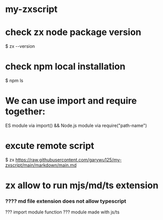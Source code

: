 # my-zxscript
# check zx node package version
$ zx --version
# check npm local installation
$ npm ls

# We can use import and require together: 
ES module via import() && Node.js module  via require("path-name")

# excute remote script
$ zx https://raw.githubusercontent.com/garywu125/my-zxscript/main/markdown/main.md 


# zx allow to run mjs/md/ts extension

### ???? md file extension does not allow typescript


??? import module function ??? module made with js/ts